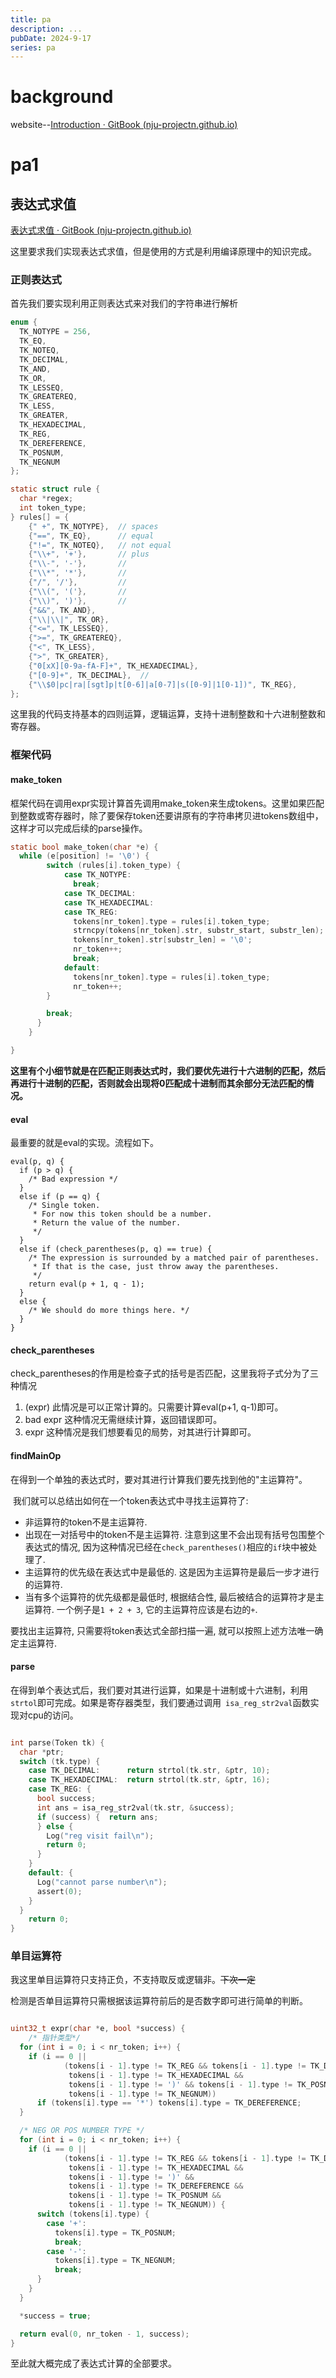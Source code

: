 ```yaml
---
title: pa
description: ...
pubDate: 2024-9-17
series: pa
---
```

# background

website--[Introduction · GitBook (nju-projectn.github.io)](https://nju-projectn.github.io/ics-pa-gitbook/ics2019/)

# pa1

## 表达式求值

[表达式求值 · GitBook (nju-projectn.github.io)](https://nju-projectn.github.io/ics-pa-gitbook/ics2019/1.5.html)

这里要求我们实现表达式求值，但是使用的方式是利用编译原理中的知识完成。

### 正则表达式

首先我们要实现利用正则表达式来对我们的字符串进行解析

```c
enum {
  TK_NOTYPE = 256,
  TK_EQ,
  TK_NOTEQ,
  TK_DECIMAL,
  TK_AND,
  TK_OR,
  TK_LESSEQ,
  TK_GREATEREQ,
  TK_LESS,
  TK_GREATER,
  TK_HEXADECIMAL,
  TK_REG,
  TK_DEREFERENCE,
  TK_POSNUM,
  TK_NEGNUM
};

static struct rule {
  char *regex;
  int token_type;
} rules[] = {
    {" +", TK_NOTYPE},  // spaces
    {"==", TK_EQ},      // equal
    {"!=", TK_NOTEQ},   // not equal
    {"\\+", '+'},       // plus
    {"\\-", '-'},       //
    {"\\*", '*'},       //
    {"/", '/'},         //
    {"\\(", '('},       //
    {"\\)", ')'},       //
    {"&&", TK_AND},
    {"\\|\\|", TK_OR},
    {"<=", TK_LESSEQ},
    {">=", TK_GREATEREQ},
    {"<", TK_LESS},
    {">", TK_GREATER},
    {"0[xX][0-9a-fA-F]+", TK_HEXADECIMAL},
    {"[0-9]+", TK_DECIMAL},  //
    {"\\$0|pc|ra|[sgt]p|t[0-6]|a[0-7]|s([0-9]|1[0-1])", TK_REG},
};

```

这里我的代码支持基本的四则运算，逻辑运算，支持十进制整数和十六进制整数和寄存器。

### 框架代码

#### make_token

框架代码在调用expr实现计算首先调用make_token来生成tokens。这里如果匹配到整数或寄存器时，除了要保存token还要讲原有的字符串拷贝进tokens数组中，这样才可以完成后续的parse操作。

```c
static bool make_token(char *e) {
  while (e[position] != '\0') {
        switch (rules[i].token_type) {
            case TK_NOTYPE:
              break;
            case TK_DECIMAL:
            case TK_HEXADECIMAL:
            case TK_REG:
              tokens[nr_token].type = rules[i].token_type;
              strncpy(tokens[nr_token].str, substr_start, substr_len);
              tokens[nr_token].str[substr_len] = '\0';
              nr_token++;
              break;
            default:
              tokens[nr_token].type = rules[i].token_type;
              nr_token++;
        }

        break;
      }
    }

}
```

**这里有个小细节就是在匹配正则表达式时，我们要优先进行十六进制的匹配，然后再进行十进制的匹配，否则就会出现将0匹配成十进制而其余部分无法匹配的情况。**

#### eval

最重要的就是eval的实现。流程如下。

```
eval(p, q) {
  if (p > q) {
    /* Bad expression */
  }
  else if (p == q) {
    /* Single token.
     * For now this token should be a number.
     * Return the value of the number.
     */
  }
  else if (check_parentheses(p, q) == true) {
    /* The expression is surrounded by a matched pair of parentheses.
     * If that is the case, just throw away the parentheses.
     */
    return eval(p + 1, q - 1);
  }
  else {
    /* We should do more things here. */
  }
}
```

#### check_parentheses

check_parentheses的作用是检查子式的括号是否匹配，这里我将子式分为了三种情况
1. (expr)   此情况是可以正常计算的。只需要计算eval(p+1, q-1)即可。
2. bad expr 这种情况无需继续计算，返回错误即可。
3. expr 这种情况是我们想要看见的局势，对其进行计算即可。

#### findMainOp

在得到一个单独的表达式时，要对其进行计算我们要先找到他的"主运算符"。

 我们就可以总结出如何在一个token表达式中寻找主运算符了:
- 非运算符的token不是主运算符.
- 出现在一对括号中的token不是主运算符. 注意到这里不会出现有括号包围整个表达式的情况, 因为这种情况已经在`check_parentheses()`相应的`if`块中被处理了.
- 主运算符的优先级在表达式中是最低的. 这是因为主运算符是最后一步才进行的运算符.
- 当有多个运算符的优先级都是最低时, 根据结合性, 最后被结合的运算符才是主运算符. 一个例子是`1 + 2 + 3`, 它的主运算符应该是右边的`+`.

要找出主运算符, 只需要将token表达式全部扫描一遍, 就可以按照上述方法唯一确定主运算符.

#### parse

在得到单个表达式后，我们要对其进行运算，如果是十进制或十六进制，利用`strtol`即可完成。如果是寄存器类型，我们要通过调用` isa_reg_str2val`函数实现对cpu的访问。

```c

int parse(Token tk) {
  char *ptr;
  switch (tk.type) {
    case TK_DECIMAL:      return strtol(tk.str, &ptr, 10);
    case TK_HEXADECIMAL:  return strtol(tk.str, &ptr, 16);
    case TK_REG: {
      bool success;
      int ans = isa_reg_str2val(tk.str, &success);
      if (success) {  return ans;
      } else {
        Log("reg visit fail\n");
        return 0;
      }
    }
    default: {
      Log("cannot parse number\n");
      assert(0);
    }
  }
    return 0;
}

```


### 单目运算符

我这里单目运算符只支持正负，不支持取反或逻辑非。~~下次一定~~

检测是否单目运算符只需根据该运算符前后的是否数字即可进行简单的判断。

```c

uint32_t expr(char *e, bool *success) {
	/* 指针类型*/
  for (int i = 0; i < nr_token; i++) {
    if (i == 0 ||
            (tokens[i - 1].type != TK_REG && tokens[i - 1].type != TK_DECIMAL &&
             tokens[i - 1].type != TK_HEXADECIMAL &&
             tokens[i - 1].type != ')' && tokens[i - 1].type != TK_POSNUM &&
             tokens[i - 1].type != TK_NEGNUM))
      if (tokens[i].type == '*') tokens[i].type = TK_DEREFERENCE;
  }

  /* NEG OR POS NUMBER TYPE */
  for (int i = 0; i < nr_token; i++) {
    if (i == 0 ||
            (tokens[i - 1].type != TK_REG && tokens[i - 1].type != TK_DECIMAL &&
             tokens[i - 1].type != TK_HEXADECIMAL &&
             tokens[i - 1].type != ')' &&
             tokens[i - 1].type != TK_DEREFERENCE &&
             tokens[i - 1].type != TK_POSNUM &&
             tokens[i - 1].type != TK_NEGNUM)) {
      switch (tokens[i].type) {
        case '+':
          tokens[i].type = TK_POSNUM;
          break;
        case '-':
          tokens[i].type = TK_NEGNUM;
          break;
      }
    }
  }

  *success = true;

  return eval(0, nr_token - 1, success);
}
```

至此就大概完成了表达式计算的全部要求。




